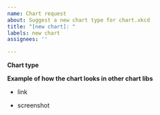 ```yaml
---
name: Chart request
about: Suggest a new chart type for chart.xkcd
title: "[new chart]: "
labels: new chart
assignees: ''

---
```


**Chart type**

**Example of how the chart looks in other chart libs**

- link

- screenshot

<!--
  To support us building this chart, please consider either
    - be a patron of timqian: patreon.com/timqian
    - fund this issue on issuehunt after you create it: issuehunt.io/r/timqian/chart.xkcd?tab=idle
>